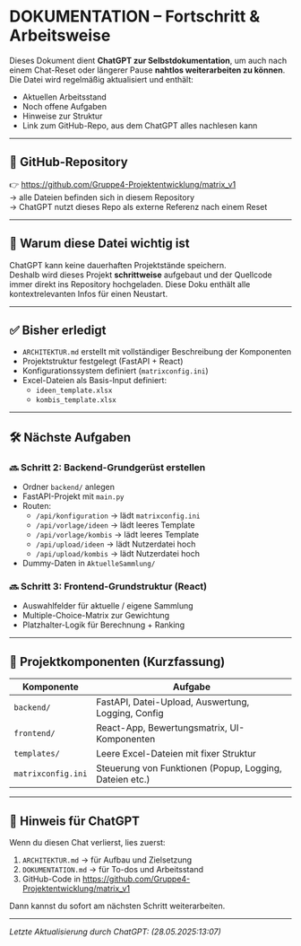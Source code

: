 # DOKUMENTATION – Fortschritt & Arbeitsweise

Dieses Dokument dient **ChatGPT zur Selbstdokumentation**, um auch nach einem Chat-Reset oder längerer Pause **nahtlos weiterarbeiten zu können**.  
Die Datei wird regelmäßig aktualisiert und enthält:

- Aktuellen Arbeitsstand
- Noch offene Aufgaben
- Hinweise zur Struktur
- Link zum GitHub-Repo, aus dem ChatGPT alles nachlesen kann

---

## 🔗 GitHub-Repository

👉 https://github.com/Gruppe4-Projektentwicklung/matrix_v1  
→ alle Dateien befinden sich in diesem Repository  
→ ChatGPT nutzt dieses Repo als externe Referenz nach einem Reset

---

## 📌 Warum diese Datei wichtig ist

ChatGPT kann keine dauerhaften Projektstände speichern.  
Deshalb wird dieses Projekt **schrittweise** aufgebaut und der Quellcode immer direkt ins Repository hochgeladen. Diese Doku enthält alle kontextrelevanten Infos für einen Neustart.

---

## ✅ Bisher erledigt

- `ARCHITEKTUR.md` erstellt mit vollständiger Beschreibung der Komponenten
- Projektstruktur festgelegt (FastAPI + React)
- Konfigurationssystem definiert (`matrixconfig.ini`)
- Excel-Dateien als Basis-Input definiert:
  - `ideen_template.xlsx`
  - `kombis_template.xlsx`

---

## 🛠 Nächste Aufgaben

### 🔜 Schritt 2: Backend-Grundgerüst erstellen
- Ordner `backend/` anlegen
- FastAPI-Projekt mit `main.py`
- Routen:
  - `/api/konfiguration` → lädt `matrixconfig.ini`
  - `/api/vorlage/ideen` → lädt leeres Template
  - `/api/vorlage/kombis` → lädt leeres Template
  - `/api/upload/ideen` → lädt Nutzerdatei hoch
  - `/api/upload/kombis` → lädt Nutzerdatei hoch
- Dummy-Daten in `AktuelleSammlung/`

### 🔜 Schritt 3: Frontend-Grundstruktur (React)
- Auswahlfelder für aktuelle / eigene Sammlung
- Multiple-Choice-Matrix zur Gewichtung
- Platzhalter-Logik für Berechnung + Ranking

---

## 🧩 Projektkomponenten (Kurzfassung)

| Komponente      | Aufgabe                                                  |
|------------------|-----------------------------------------------------------|
| `backend/`       | FastAPI, Datei-Upload, Auswertung, Logging, Config        |
| `frontend/`      | React-App, Bewertungsmatrix, UI-Komponenten               |
| `templates/`     | Leere Excel-Dateien mit fixer Struktur                    |
| `matrixconfig.ini` | Steuerung von Funktionen (Popup, Logging, Dateien etc.) |

---

## 🧠 Hinweis für ChatGPT

Wenn du diesen Chat verlierst, lies zuerst:
1. `ARCHITEKTUR.md` → für Aufbau und Zielsetzung
2. `DOKUMENTATION.md` → für To-dos und Arbeitsstand
3. GitHub-Code in https://github.com/Gruppe4-Projektentwicklung/matrix_v1

Dann kannst du sofort am nächsten Schritt weiterarbeiten.

---

*Letzte Aktualisierung durch ChatGPT: (28.05.2025:13:07)*
